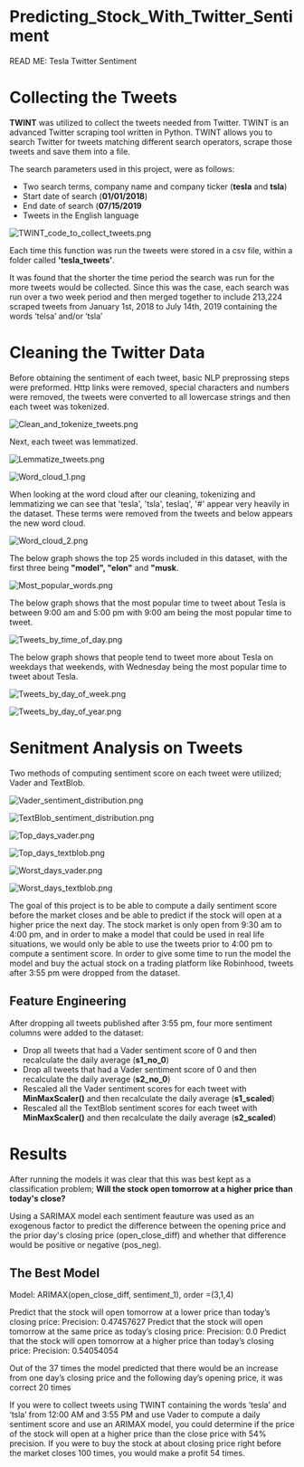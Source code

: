 # Predicting_Stock_With_Twitter_Sentiment

READ ME: Tesla Twitter Sentiment


# Collecting the Tweets

__TWINT__ was utilized to collect the tweets needed from Twitter. TWINT is an advanced Twitter scraping tool written in Python. TWINT allows you to search Twitter for tweets matching different search operators, scrape those tweets and save them into a file.

The search parameters used in this project, were as follows:
 - Two search terms, company name and company ticker (__tesla__ and __tsla__)
 - Start date of search (__01/01/2018__)
 - End date of search (__07/15/2019__
 - Tweets in the English language
 
![TWINT_code_to_collect_tweets.png](https://github.com/erikajane/Predicting_Stock_With_Twitter_Sentiment/blob/master/Images/TWINT_code_to_collect_tweets.png) 

Each time this function was run the tweets were stored in a csv file, within a folder called __'tesla_tweets'__.

It was found that the shorter the time period the search was run for the more tweets would be collected. Since this was the case, each search was run over a two week period and then merged together to include 213,224 scraped tweets from January 1st, 2018 to July 14th, 2019 containing the words ‘telsa’ and/or ‘tsla’

# Cleaning the Twitter Data

Before obtaining the sentiment of each tweet, basic NLP preprossing steps were preformed. Http links were removed, special characters and numbers were removed, the tweets were converted to all lowercase strings and then each tweet was tokenized.

![Clean_and_tokenize_tweets.png](https://github.com/erikajane/Predicting_Stock_With_Twitter_Sentiment/blob/master/Images/Clean_and_tokenize_tweets.png)

Next, each tweet was lemmatized.

![Lemmatize_tweets.png](https://github.com/erikajane/Predicting_Stock_With_Twitter_Sentiment/blob/master/Images/Lemmatize_tweets.png)

![Word_cloud_1.png](https://github.com/erikajane/Predicting_Stock_With_Twitter_Sentiment/blob/master/Images/Word_cloud_1.png)

When looking at the word cloud after our cleaning, tokenizing and lemmatizing we can see that 'tesla', 'tsla', teslaq', '#' appear very heavily in the dataset. These terms were removed from the tweets and below appears the new word cloud.

![Word_cloud_2.png](https://github.com/erikajane/Predicting_Stock_With_Twitter_Sentiment/blob/master/Images/Word_cloud_2.png)

The below graph shows the top 25 words included in this dataset, with the first three being __"model", "elon"__ and __"musk__.

![Most_popular_words.png](https://github.com/erikajane/Predicting_Stock_With_Twitter_Sentiment/blob/master/Images/Most_popular_words.png)

The below graph shows that the most popular time to tweet about Tesla is between 9:00 am and 5:00 pm with 9:00 am being the most popular time to tweet.

![Tweets_by_time_of_day.png](https://github.com/erikajane/Predicting_Stock_With_Twitter_Sentiment/blob/master/Images/Tweets_by_time_of_day.png)

The below graph shows that people tend to tweet more about Tesla on weekdays that weekends, with Wednesday being the most popular time to tweet about Tesla.

![Tweets_by_day_of_week.png](https://github.com/erikajane/Predicting_Stock_With_Twitter_Sentiment/blob/master/Images/Tweets_by_day_of_week.png)

![Tweets_by_day_of_year.png](https://github.com/erikajane/Predicting_Stock_With_Twitter_Sentiment/blob/master/Images/Tweets_by_day_of_year.png)

# Senitment Analysis on Tweets

Two methods of computing sentiment score on each tweet were utilized; Vader and TextBlob.

![Vader_sentiment_distribution.png](https://github.com/erikajane/Predicting_Stock_With_Twitter_Sentiment/blob/master/Images/Vader_sentiment_distribution.png)

![TextBlob_sentiment_distribution.png](https://github.com/erikajane/Predicting_Stock_With_Twitter_Sentiment/blob/master/Images/TextBlob_sentiment_distribution.png)

![Top_days_vader.png](https://github.com/erikajane/Predicting_Stock_With_Twitter_Sentiment/blob/master/Images/Top_days_vader.png)

![Top_days_textblob.png](https://github.com/erikajane/Predicting_Stock_With_Twitter_Sentiment/blob/master/Images/Top_days_textblob.png)

![Worst_days_vader.png](https://github.com/erikajane/Predicting_Stock_With_Twitter_Sentiment/blob/master/Images/Worst_days_vader.png)

![Worst_days_textblob.png](hhttps://github.com/erikajane/Predicting_Stock_With_Twitter_Sentiment/blob/master/Images/Worst_days_textblob.png)

The goal of this project is to be able to compute a daily sentiment score before the market closes and be able to predict if the stock will open at a higher price the next day. The stock market is only open from 9:30 am to 4:00 pm, and in order to make a model that could be used in real life situations, we would only be able to use the tweets prior to 4:00 pm to compute a sentiment score. In order to give some time to run the model the model and buy the actual stock on a trading platform like Robinhood, tweets after 3:55 pm were dropped from the dataset.

## Feature Engineering

After dropping all tweets published after 3:55 pm, four more sentiment columns were added to the dataset:

 - Drop all tweets that had a Vader sentiment score of 0 and then recalculate the daily average (__s1_no_0__)
 - Drop all tweets that had a Vader sentiment score of 0 and then recalculate the daily average (__s2_no_0__)
 - Rescaled all the Vader sentiment scores for each tweet with __MinMaxScaler()__ and then recalculate the daily average (__s1_scaled__)
  - Rescaled all the TextBlob sentiment scores for each tweet with __MinMaxScaler()__ and then recalculate the daily average (__s2_scaled__)


# Results

After running the models it was clear that this was best kept as a classification problem; __Will the stock open tomorrow at a higher price than today's close?__

Using a SARIMAX model each sentiment feauture was used as an exogenous factor to predict the difference between the opening price and the prior day's closing price (open_close_diff) and whether that difference would be positive or negative (pos_neg).

## The Best Model

Model: ARIMAX(open_close_diff, sentiment_1), order =(3,1,4)

Predict that the stock will open tomorrow at a lower price than today’s closing price: 
Precision: 0.47457627
Predict that the stock will open tomorrow at the same price as today’s closing price:
Precision: 0.0
Predict that the stock will open tomorrow at a higher price than today’s closing price:
Precision: 0.54054054

Out of the 37 times the model predicted that there would be an increase from one day’s closing price and the following day’s opening price, it was correct 20 times


If you were to collect tweets using TWINT containing the words ‘tesla’ and ‘tsla’ from 12:00 AM and 3:55 PM and use Vader to compute a daily sentiment score and use an ARIMAX model, you could determine if the price of the stock will open at a higher price than the close price with 54% precision.  If you were to buy the stock at about closing price right before the market closes 100 times, you would make a profit 54 times.